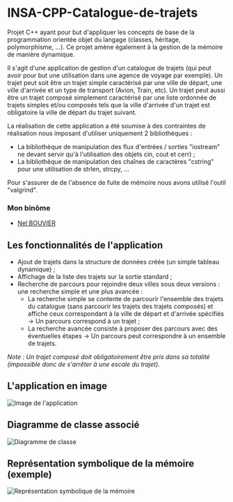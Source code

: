 # INSA-CPP-Catalogue-de-trajets
Projet C++ ayant pour but d'appliquer les concepts de base de la programmation orientée objet du langage (classes, héritage, polymorphisme, ...). Ce projet amène également à la gestion de la mémoire de manière dynamique.

Il s'agit d'une application de gestion d'un catalogue de trajets (qui peut avoir pour but une utilisation dans une agence de voyage par exemple). Un trajet peut soit être un trajet simple caractérisé par une ville de départ, une ville d'arrivée et un type de transport (Avion, Train, etc). Un trajet peut aussi être un trajet composé simplement caractérisé par une liste ordonnée de trajets simples et/ou composés tels que la ville d'arrivée d'un trajet est obligatoire la ville de départ du trajet suivant.

La réalisation de cette application a été soumise à des contraintes de réalisation nous imposant d'utiliser uniquement 2 bibliothèques :
- La bibliothèque de manipulation des flux d'entrées / sorties "iostream" ne devant servir qu'à l'utilisation des objets cin, cout et cerr) ;
- La bibliothèque de manipulation des chaînes de caractères "cstring" pour une utilisation de strlen, strcpy, ...

Pour s'assurer de de l'absence de fuite de mémoire nous avons utilisé l'outil "valgrind".

### Mon binôme
- [Nel BOUVIER](https://github.com/nbouvier)

## Les fonctionnalités de l'application
- Ajout de trajets dans la structure de données créée (un simple tableau dynamique) ;
- Affichage de la liste des trajets sur la sortie standard ;
- Recherche de parcours pour rejoindre deux villes sous deux versions : une recherche simple et une plus avancée :
  - La recherche simple se contente de parcourir l'ensemble des trajets du catalogue (sans parcourir les trajets des trajets composés) et affiche ceux correspondant à la ville de départ et d'arrivée spécifiés -> Un parcours correspond à un trajet ;
  - La recherche avancée consiste à proposer des parcours avec des éventuelles étapes -> Un parcours peut correspondre à un ensemble de trajets.
  
*Note : Un trajet composé doit obligatoirement être pris dans sa totalité (impossible donc de s'arrêter à une escale du trajet).*

## L'application en image
![Image de l'application](https://imgur.com/E5eRTeX.png)

## Diagramme de classe associé
![Diagramme de classe](https://imgur.com/vjrbHkQ.png)

## Représentation symbolique de la mémoire (exemple)
![Représentation symbolique de la mémoire](https://i.imgur.com/FXAKCj1.png)
